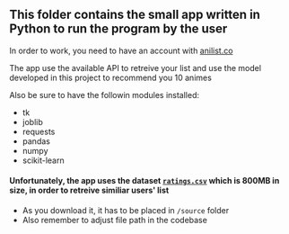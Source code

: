 ## This folder contains the small app written in Python to run the program by the user

In order to work, you need to have an account with [anilist.co](https://anilist.co/)

The app use the available API to retreive your list and use the model developed in this project to recommend you 10 animes

Also be sure to have the followin modules installed:
  - tk
  - joblib
  - requests
  - pandas
  - numpy
  - scikit-learn

#### Unfortunately, the app uses the dataset [`ratings.csv`](https://mega.nz/file/pU9UXQSK#Cr9Vt09zd3vZRleRhsCp6O9OwTWZCh9Jq5KojgSEWeQ) which is 800MB in size, in order to retreive similiar users' list
 - As you download it, it has to be placed in `/source` folder
 - Also remember to adjust file path in the codebase
